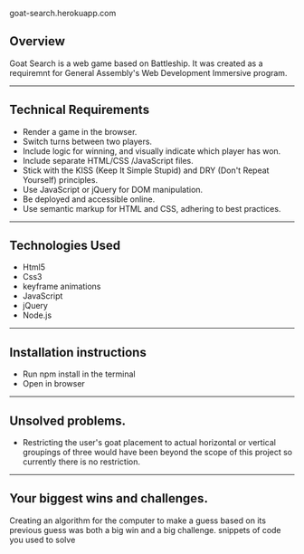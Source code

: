 goat-search.herokuapp.com

## Overview
Goat Search is a web game based on Battleship. It was created as a requiremnt for General Assembly's Web Development Immersive program.




---

## Technical Requirements


- Render a game in the browser.
- Switch turns between two players.
- Include logic for winning, and visually indicate which player has won.
- Include separate HTML/CSS /JavaScript files.
- Stick with the KISS (Keep It Simple Stupid) and DRY (Don't Repeat Yourself) principles.
- Use JavaScript or jQuery for DOM manipulation.
- Be deployed and accessible online.
- Use semantic markup for HTML and CSS, adhering to best practices.

***

## Technologies Used


- Html5
- Css3
- keyframe animations
- JavaScript
- jQuery
- Node.js

***



## Installation instructions



- Run npm install in the terminal
- Open in browser

***

 ## Unsolved problems.
 
 
 - Restricting the user's goat placement to actual horizontal or vertical groupings of three would have been beyond the scope of this project so currently there is no restriction.

***

 ## Your biggest wins and challenges.
 
 
 Creating an algorithm for the computer to make a guess based on its previous guess was both a big win and a big challenge.
snippets of code you used to solve

















